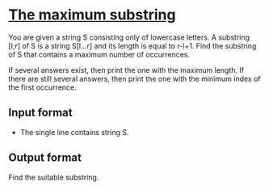 # [The maximum substring][link]

You are given a string S consisting only of lowercase letters. A substring [l;r] of S is a string S[l...r] and its length is equal to r-l+1. Find the substring of S that contains a maximum number of occurrences.

If several answers exist, then print the one with the maximum length. If there are still several answers, then print the one with the minimum index of the first occurrence.

## Input format

- The single line contains string S.

## Output format

Find the suitable substring.

[link]: https://www.hackerearth.com/practice/algorithms/string-algorithm/string-searching/practice-problems/algorithm/maximum-substring-9b97fc5f/
